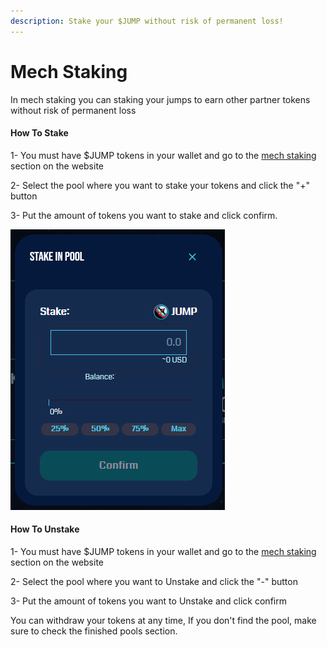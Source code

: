 ```yaml
---
description: Stake your $JUMP without risk of permanent loss!
---
```


# Mech Staking

In mech staking you can staking your jumps to earn other partner tokens without risk of permanent loss

#### How To Stake

1- You must have $JUMP tokens in your wallet and go to the [mech staking](https://ftm.hyperjump.app/pools) section on the website

2- Select the pool where you want to stake your tokens and click the "+" button

3- Put the amount of tokens you want to stake and click confirm.

![](<../.gitbook/assets/image (13).png>)

#### How To Unstake

1- You must have $JUMP tokens in your wallet and go to the [mech staking](https://ftm.hyperjump.app/pools) section on the website

2- Select the pool where you want to Unstake and click the "-" button

3- Put the amount of tokens you want to Unstake and click confirm

You can withdraw your tokens at any time, If you don't find the pool, make sure to check the finished pools section.

####
